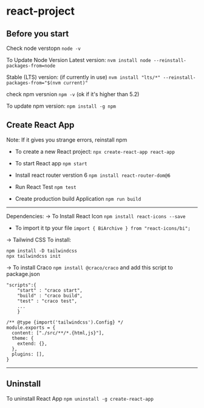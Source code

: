 # react-project


## Before you start

Check node verstopn `node -v`

To Update Node Version
Latest version:
`nvm install node --reinstall-packages-from=node`

Stable (LTS) version: (if currently in use)
`nvm install "lts/*" --reinstall-packages-from="$(nvm current)"`

check npm versnion `npm -v` (ok if it's higher than 5.2)

To update npm version:
`npm install -g npm`


## Create React App
Note: If it gives you strange errors, reinstall npm
* To create a new React project:
`npx create-react-app react-app`

* To start React app
`npm start`

* Install react router verstion 6
`npm install react-router-dom@6`

* Run React Test
`npm test`

* Create production build Application
`npm run build`

--------------------------------------------------------------------------------------------------------------
Dependencies:
-> To Install React Icon
`npm install react-icons --save`
- To import it tp your file 
`import { BiArchive } from "react-icons/bi";`

-> Tailwind CSS
To install: 
```
npm install -D tailwindcss
npx tailwindcss init
```
-> To install Craco
`npm install @craco/craco`
and add this script to package.json
```
"scripts":{
    "start" : "craco start",
    "build" : "craco build",
    "test" : "craco test",
    ...
    }
```
```
/** @type {import('tailwindcss').Config} */
module.exports = {
  content: ["./src/**/*.{html,js}"],
  theme: {
    extend: {},
  },
  plugins: [],
}
```
----------------------------------------------------------------------------------------------------------------

## Uninstall
To uninstall React App
`npm uninstall -g create-react-app`
